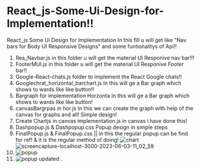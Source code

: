 # React_js-Some-Ui-Design-for-Implementation!!
React_js Some Ui Design for Implementation In this fill u will get like "Nav bars for Body UI Responsive Designs" and some funtionalitys of Api!!

1. Res_Navbar.js in this folder u will get the material UI Responive nav bar!!!
2. FooterMUI.js in this folder u will get the material UI Responive Footer bar!!
3. Google-React-chats.js folder to implement the React Google chats!!
4. Googlechrat_horizontal_barchart.js In this will ge a Bar graph which shows to wards like like button!!
5. Bargraph for implementation Horzonta In this will ge a Bar graph which shows to wards like like button!
6. canvasBargrpas in hor.js In this we can create the graph with help of the canvas for graphs and all! Simple design!
7. Create Chartjs in canvas implementation.js in canvas i have done this!
8. Dashpopup.js & Dashpopup.css Popup design in simple steps
9. FinalPopup.js & FinalPopup.css || in this the regular popup can be find for ref! & it is the regular method of doing!
![chart](https://github.com/chandanhm1999/React_js-Some-Ui-Design-for-Implementation/assets/109410990/e27bb8a0-9089-4556-8ddb-0a9be66f0407)
![screencapture-localhost-3000-2023-06-03-11_02_59](https://github.com/chandanhm1999/React_js-Some-Ui-Design-for-Implementation/assets/109410990/15e81ab2-5fd4-4cae-a1c6-810a959a8b3b)
8. ![popup](https://github.com/chandanhm1999/React_js-Some-Ui-Design-for-Implementation/assets/109410990/cebe7f77-198b-40f8-8927-4349653aa6d9)
9. ![popup updated](https://github.com/chandanhm1999/React_js-Some-Ui-Design-for-Implementation/assets/109410990/d7087c80-d0b8-49c1-b905-792998feb611)
.
